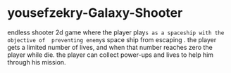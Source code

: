 # yousefzekry-Galaxy-Shooter
endless shooter 2d game where the player play`s as a spaceship with the objective of  preventing enemy`s space ship from escaping . the player gets a limited number of lives, and when that number reaches zero the player while die. the player can collect power-ups and lives to help him through his mission.
